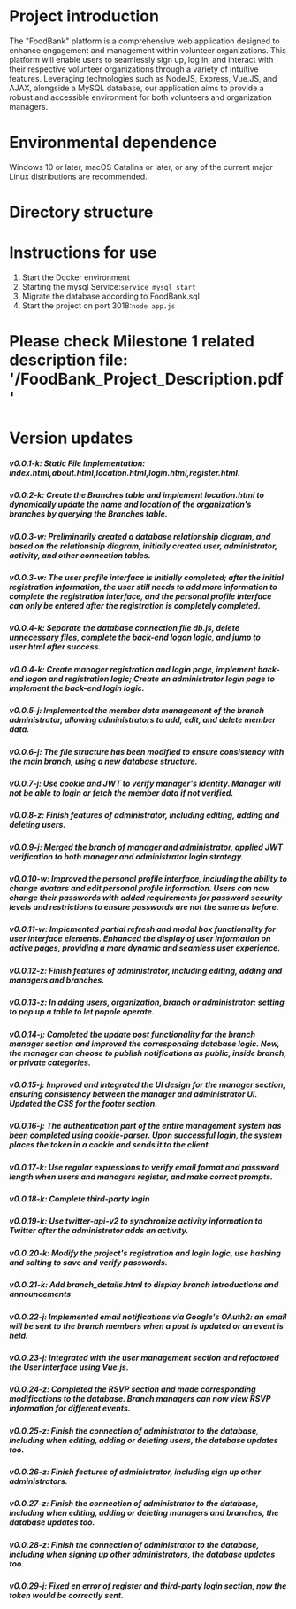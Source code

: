 # Project introduction
The "FoodBank" platform is a comprehensive web application designed to enhance engagement and management within volunteer organizations. This platform will enable users to seamlessly sign up, log in, and interact with their respective volunteer organizations through a variety of intuitive features. Leveraging technologies such as NodeJS, Express, Vue.JS, and AJAX, alongside a MySQL database, our application aims to provide a robust and accessible environment for both volunteers and organization managers.

# Environmental dependence
 Windows 10 or later, macOS Catalina or later, or any of the current major Linux distributions are recommended.

# Directory structure


# Instructions for use
 1. Start the Docker environment
 2. Starting the mysql Service:`service mysql start`
 3. Migrate the database according to FoodBank.sql
 4. Start the project on port 3018:`node app.js`


# Please check Milestone 1 related description file: '/FoodBank_Project_Description.pdf'

# Version updates
##### v0.0.1-k: Static File Implementation: index.html,about.html,location.html,login.html,register.html.
##### v0.0.2-k: Create the Branches table and implement location.html to dynamically update the name and location of the organization's branches by querying the Branches table.
##### v0.0.3-w: Preliminarily created a database relationship diagram, and based on the relationship diagram, initially created user, administrator, activity, and other connection tables.
##### v0.0.3-w: The user profile interface is initially completed; after the initial registration information, the user still needs to add more information to complete the registration interface, and the personal profile interface can only be entered after the registration is completely completed.
##### v0.0.4-k: Separate the database connection file db.js, delete unnecessary files, complete the back-end logon logic, and jump to user.html after success.
##### v0.0.4-k: Create manager registration and login page, implement back-end logon and registration logic; Create an administrator login page to implement the back-end login logic.
##### v0.0.5-j: Implemented the member data management of the branch administrator, allowing administrators to add, edit, and delete member data.
##### v0.0.6-j: The file structure has been modified to ensure consistency with the main branch, using a new database structure.
##### v0.0.7-j: Use cookie and JWT to verify manager's identity. Manager will not be able to login or fetch the member data if not verified.
##### v0.0.8-z: Finish features of administrator, including editing, adding and deleting users.
##### v0.0.9-j: Merged the branch of manager and administrator, applied JWT verification to both manager and administrator login strategy.
##### v0.0.10-w: Improved the personal profile interface, including the ability to change avatars and edit personal profile information. Users can now change their passwords with added requirements for password security levels and restrictions to ensure passwords are not the same as before.
##### v0.0.11-w: Implemented partial refresh and modal box functionality for user interface elements. Enhanced the display of user information on active pages, providing a more dynamic and seamless user experience.
##### v0.0.12-z: Finish features of administrator, including editing, adding and managers and branches.
##### v0.0.13-z: In adding users, organization, branch or administrator: setting to pop up a table to let popole operate.
##### v0.0.14-j: Completed the update post functionality for the branch manager section and improved the corresponding database logic. Now, the manager can choose to publish notifications as public, inside branch, or private categories.
##### v0.0.15-j: Improved and integrated the UI design for the manager section, ensuring consistency between the manager and administrator UI. Updated the CSS for the footer section.
##### v0.0.16-j: The authentication part of the entire management system has been completed using cookie-parser. Upon successful login, the system places the token in a cookie and sends it to the client.
##### v0.0.17-k: Use regular expressions to verify email format and password length when users and managers register, and make correct prompts.
##### v0.0.18-k: Complete third-party login
##### v0.0.19-k: Use twitter-api-v2 to synchronize activity information to Twitter after the administrator adds an activity.
##### v0.0.20-k: Modify the project's registration and login logic, use hashing and salting to save and verify passwords.
##### v0.0.21-k: Add branch_details.html to display branch introductions and announcements
##### v0.0.22-j: Implemented email notifications via Google's OAuth2: an email will be sent to the branch members when a post is updated or an event is held.
##### v0.0.23-j: Integrated with the user management section and refactored the User interface using Vue.js.
##### v0.0.24-z: Completed the RSVP section and made corresponding modifications to the database. Branch managers can now view RSVP information for different events.
##### v0.0.25-z: Finish the connection of administrator to the database, including when editing, adding or deleting users, the database updates too.
##### v0.0.26-z: Finish features of administrator, including sign up other administrators.
##### v0.0.27-z: Finish the connection of administrator to the database, including when editing, adding or deleting managers and branches, the database updates too.
##### v0.0.28-z: Finish the connection of administrator to the database, including when signing up other administrators, the database updates too.
##### v0.0.29-j: Fixed en error of register and third-party login section, now the token would be correctly sent.